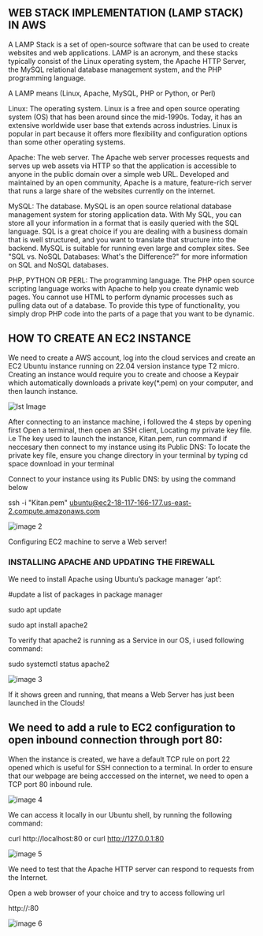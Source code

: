 
## WEB STACK IMPLEMENTATION (LAMP STACK) IN AWS
A LAMP Stack is a set of open-source software that can be used to create websites and web applications. LAMP is an acronym, and these stacks typically consist of the Linux operating system, the Apache HTTP Server, the MySQL relational database management system, and the PHP programming language.

A LAMP means (Linux, Apache, MySQL, PHP or Python, or Perl)

Linux: The operating system. Linux is a free and open source operating system (OS) that has been around since the mid-1990s. Today, it has an extensive worldwide user base that extends across industries. Linux is popular in part because it offers more flexibility and configuration options than some other operating systems.

Apache: The web server. The Apache web server processes requests and serves up web assets via HTTP so that the application is accessible to anyone in the public domain over a simple web URL. Developed and maintained by an open community, Apache is a mature, feature-rich server that runs a large share of the websites currently on the internet. 

MySQL: The database. MySQL is an open source relational database management system for storing application data. With My SQL, you can store all your information in a format that is easily queried with the SQL language. SQL is a great choice if you are dealing with a business domain that is well structured, and you want to translate that structure into the backend. MySQL is suitable for running even large and complex sites. See "SQL vs. NoSQL Databases: What's the Difference?" for more information on SQL and NoSQL databases.

PHP, PYTHON OR PERL: The programming language. The PHP open source scripting language works with Apache to help you create dynamic web pages. You cannot use HTML to perform dynamic processes such as pulling data out of a database. To provide this type of functionality, you simply drop PHP code into the parts of a page that you want to be dynamic. 

## HOW TO CREATE AN EC2 INSTANCE 

We need to create a AWS  account, log into the cloud services and create an EC2 Ubuntu instance running on 22.04 version instance type T2 micro. Creating an instance would require you to create and choose a Keypair which automatically downloads a private key(*.pem) on your computer, and then launch instance. 

![Ist Image](https://github.com/laola234/Darey.io-Projects-/assets/136293714/fe327f6c-6139-4ee5-9c45-c743c8e1abc3)

After connecting to an instance machine, i followed the 4 steps by opening first Open a terminal, then open an SSH client, Locating my private key file. i.e The key used to launch the instance, Kitan.pem, run command if neccesary then connect to my instance using its Public DNS:
To locate the private key file, ensure you change directory in your terminal by typing cd space download in your terminal 

Connect to your instance using its Public DNS: by using the command below 

ssh -i "Kitan.pem" ubuntu@ec2-18-117-166-177.us-east-2.compute.amazonaws.com

![image 2](https://github.com/laola234/Darey.io-Projects-/assets/136293714/e6d67436-6d48-4999-ae4f-df7b2df47b97)

Configuring EC2 machine to serve a Web server!

### INSTALLING APACHE AND UPDATING THE FIREWALL

We need to install Apache using Ubuntu’s package manager ‘apt’:

#update a list of packages in package manager

sudo apt update

sudo apt install apache2

To verify that apache2 is running as a Service in our OS, i used following command:

sudo systemctl status apache2

![image 3](https://github.com/laola234/Darey.io-Projects-/assets/136293714/de656743-8389-40ae-8a4d-912f653d9414)

If it shows green and running, that means a Web Server has just been launched in the Clouds!

## We need to add a rule to EC2 configuration to open inbound connection through port 80:

When the instance is created, we have a default TCP rule on port 22 opened which is useful for SSH connection to a terminal. In order to ensure that our webpage are being acccessed on the internet, we need to open a TCP port 80 inbound rule.

![image 4](https://github.com/laola234/Darey.io-Projects-/assets/136293714/aecbcbb5-f86d-4f38-8223-765f0e7236d7)

 We can access it locally in our Ubuntu shell, by running the following command:

 curl http://localhost:80 or curl http://127.0.0.1:80

![image 5](https://github.com/laola234/Darey.io-Projects-/assets/136293714/422df696-65f4-4f1b-bc68-950213c0ed77)

We need to test that the Apache HTTP server can respond to requests from the Internet.

Open a web browser of your choice and try to access following url

http://<Public-IP-Address>:80

![image 6](https://github.com/laola234/Darey.io-Projects-/assets/136293714/abcdc0e4-67c9-470c-91d8-8eae643a174b)
